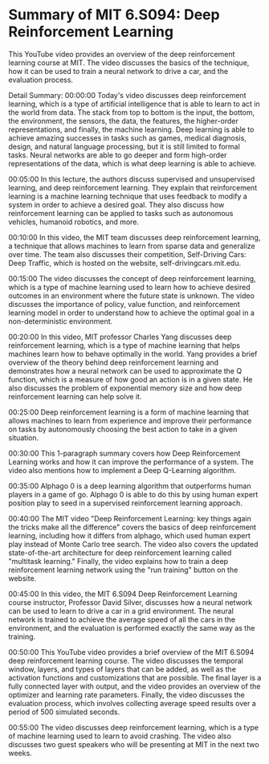 # Summary of MIT 6.S094: Deep Reinforcement Learning

This YouTube video provides an overview of the deep reinforcement learning course at MIT. The video discusses the basics of the technique, how it can be used to train a neural network to drive a car, and the evaluation process.

Detail Summary: 
00:00:00
Today's video discusses deep reinforcement learning, which is a type of artificial intelligence that is able to learn to act in the world from data. The stack from top to bottom is the input, the bottom, the environment, the sensors, the data, the features, the higher-order representations, and finally, the machine learning. Deep learning is able to achieve amazing successes in tasks such as games, medical diagnosis, design, and natural language processing, but it is still limited to formal tasks. Neural networks are able to go deeper and form high-order representations of the data, which is what deep learning is able to achieve.

00:05:00
In this lecture, the authors discuss supervised and unsupervised learning, and deep reinforcement learning. They explain that reinforcement learning is a machine learning technique that uses feedback to modify a system in order to achieve a desired goal. They also discuss how reinforcement learning can be applied to tasks such as autonomous vehicles, humanoid robotics, and more.

00:10:00
In this video, the MIT team discusses deep reinforcement learning, a technique that allows machines to learn from sparse data and generalize over time. The team also discusses their competition, Self-Driving Cars: Deep Traffic, which is hosted on the website, self-drivingcars.mit.edu.

00:15:00
The video discusses the concept of deep reinforcement learning, which is a type of machine learning used to learn how to achieve desired outcomes in an environment where the future state is unknown. The video discusses the importance of policy, value function, and reinforcement learning model in order to understand how to achieve the optimal goal in a non-deterministic environment.

00:20:00
In this video, MIT professor Charles Yang discusses deep reinforcement learning, which is a type of machine learning that helps machines learn how to behave optimally in the world. Yang provides a brief overview of the theory behind deep reinforcement learning and demonstrates how a neural network can be used to approximate the Q function, which is a measure of how good an action is in a given state. He also discusses the problem of exponential memory size and how deep reinforcement learning can help solve it.

00:25:00
Deep reinforcement learning is a form of machine learning that allows machines to learn from experience and improve their performance on tasks by autonomously choosing the best action to take in a given situation.

00:30:00
This 1-paragraph summary covers how Deep Reinforcement Learning works and how it can improve the performance of a system. The video also mentions how to implement a Deep Q-Learning algorithm.

00:35:00
Alphago 0 is a deep learning algorithm that outperforms human players in a game of go. Alphago 0 is able to do this by using human expert position play to seed in a supervised reinforcement learning approach.

00:40:00
The MIT video "Deep Reinforcement Learning: key things again the tricks make all the difference" covers the basics of deep reinforcement learning, including how it differs from alphago, which used human expert play instead of Monte Carlo tree search. The video also covers the updated state-of-the-art architecture for deep reinforcement learning called "multitask learning." Finally, the video explains how to train a deep reinforcement learning network using the "run training" button on the website.

00:45:00
In this video, the MIT 6.S094 Deep Reinforcement Learning course instructor, Professor David Silver, discusses how a neural network can be used to learn to drive a car in a grid environment. The neural network is trained to achieve the average speed of all the cars in the environment, and the evaluation is performed exactly the same way as the training.

00:50:00
This YouTube video provides a brief overview of the MIT 6.S094 deep reinforcement learning course. The video discusses the temporal window, layers, and types of layers that can be added, as well as the activation functions and customizations that are possible. The final layer is a fully connected layer with output, and the video provides an overview of the optimizer and learning rate parameters. Finally, the video discusses the evaluation process, which involves collecting average speed results over a period of 500 simulated seconds.

00:55:00
The video discusses deep reinforcement learning, which is a type of machine learning used to learn to avoid crashing. The video also discusses two guest speakers who will be presenting at MIT in the next two weeks.

